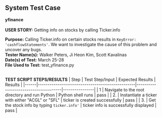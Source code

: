 ## System Test Case
**yfinance**<br><br>
**USER STORY:** Getting info on stocks by calling Ticker.info

**Purpose:** Calling Ticker.info on certain stocks results in `KeyError: 'cashflowStatements'`. We want to investigate the cause of this problem and uncover any bugs.<br>
**Tester Name(s):** Walker Peters, Ji Heon Kim, Scott Kavalinas<br>
**Date(s) of Test:** March 25-28<br>
**File Used to Test:** test_yfinance.py<br><br>

**TEST SCRIPT STEPS/RESULTS**
| Step | Test Step/Input                                  | Expected Results                      | Results        |
|------|--------------------------------------------------|---------------------------------------|----------------|
| 1    | Navigate to the root directory and run Python    | Python shell runs                     | pass           |
| 2.   | Instantiate a ticker with either "ACGL" or "SFL" | ticker is created successfully        | pass           |
| 3.   | Get the stock info by typing `ticker.info'`      | ticker info is successfully displayed | pass           |
